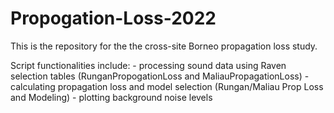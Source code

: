 
<!-- README.md is generated from README.Rmd. Please edit that file -->

# Propogation-Loss-2022

<!-- badges: start -->
<!-- badges: end -->

This is the repository for the the cross-site Borneo propagation loss
study.

Script functionalities include: - processing sound data using Raven
selection tables (RunganPropogationLoss and MaliauPropagationLoss) -
calculating propagation loss and model selection (Rungan/Maliau Prop
Loss and Modeling) - plotting background noise levels
